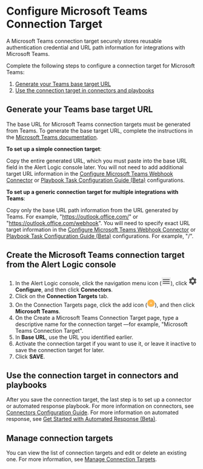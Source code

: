 # Configure Microsoft Teams Connection Target

A Microsoft Teams connection target securely stores reusable authentication credential and URL path information for integrations with Microsoft Teams.

Complete the following steps to  configure a connection target for Microsoft Teams:

1. [Generate your Teams base target URL](#GeneratethetargetURL)
2. [Use the connection target in connectors and playbooks](#Usetheconnectiontargetinconnectorsandplaybooks)

## Generate your Teams base target URL

The base URL for Microsoft Teams connection targets must be generated from Teams. To generate the base target URL, complete the instructions in the [Microsoft Teams documentation](https://docs.microsoft.com/en-us/microsoftteams/platform/webhooks-and-connectors/how-to/add-incoming-webhook#add-an-incoming-webhook-to-a-teams-channel).

**To set up a simple connection target**:

Copy the entire generated URL, which you must paste into the base URL field in the Alert Logic console later. You will not need to add additional target URL information in the [Configure Microsoft Teams Webhook Connector](../teams.md) or [Playbook Task Configuration Guide (Beta)](../../../respond/automated-response/task-configuration-guide.md) configurations.

**To set up a generic connection target for multiple integrations with Teams**:

Copy only the base URL path information from the URL generated by Teams. For example, "https://outlook.office.com/" or "https://outlook.office.com/webhook". You will need to specify exact URL target information in the [Configure Microsoft Teams Webhook Connector](../teams.md) or [Playbook Task Configuration Guide (Beta)](../../../respond/automated-response/task-configuration-guide.md) configurations. For example, "/<unique-integration-id>".

## Create the Microsoft Teams connection target from the Alert Logic console

1. In the Alert Logic console, click the navigation menu icon (![](../../../Resources/Images/dashboard/menu-icon.png)), click ![](../../../Resources/Images/dashboard/configure-icon.png)**Configure**, and then click **Connectors**.
2. Click on the **Connection Targets** tab.
3. On the Connection Targets page, click the add icon (![](../../../Resources/Images/Icons/cdAddPlus.png)), and then click **Microsoft Teams**.
4. On the Create a Microsoft Teams Connection Target page, type a descriptive name for the connection target —for example, "Microsoft Teams Connection Target".
5. In  **Base URL**, use the URL you identified earlier.
6. Activate the connection target if you want to use it, or leave it inactive to save the connection target for later.
7. Click **SAVE**.

## Use the connection target in connectors and playbooks

After you save the connection target, the last step is to set up a connector or automated response playbook. For more information on connectors, see [Connectors Configuration Guide](../../../Z-Sandbox/bbaskin/connectors-beta/connectors.md). For more information on automated response, see [Get Started with Automated Response (Beta)](../../../respond/automated-response.md).

## Manage connection targets

You can view the list of connection targets and edit or delete an existing one. For more information, see [Manage Connection Targets](../../../Z-Sandbox/bbaskin/connectors-beta/connection-targets/manage-connection-targets.md).

